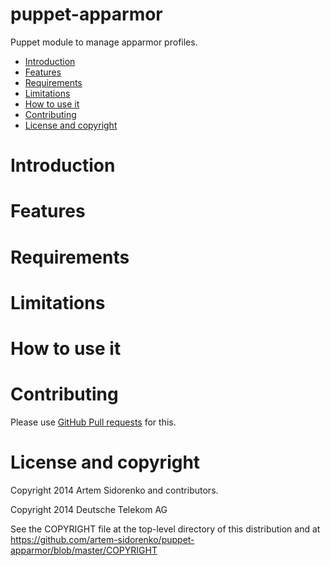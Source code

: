 puppet-apparmor
===============
Puppet module to manage apparmor profiles.

* [Introduction](#introduction)
* [Features](#features)
* [Requirements](#requirements)
* [Limitations](#limitations)
* [How to use it](#how-to-use-it)
* [Contributing](#contributing)
* [License and copyright](#license-and-copyright)

Introduction
============

Features
========

Requirements
============

Limitations
===========

How to use it
=============

Contributing
============

Please use [GitHub Pull requests][github_pullreq] for this.


License and copyright
=====================
Copyright 2014 Artem Sidorenko and contributors.

Copyright 2014 Deutsche Telekom AG

See the COPYRIGHT file at the top-level directory of this distribution
and at https://github.com/artem-sidorenko/puppet-apparmor/blob/master/COPYRIGHT

[github_pullreq]: https://help.github.com/articles/using-pull-request
